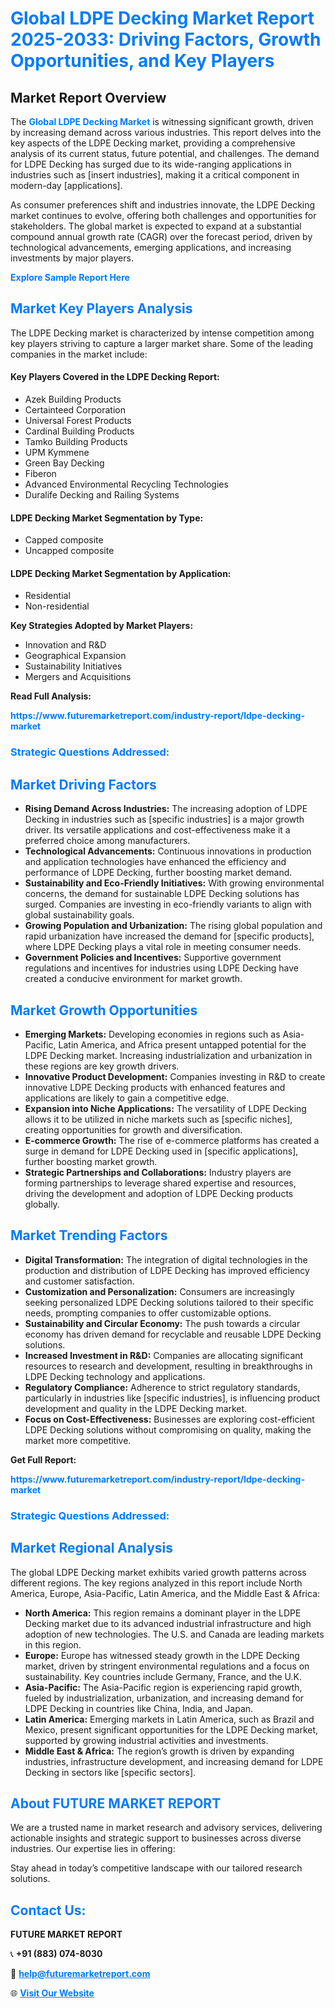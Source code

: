 <h1 style="color: #007BFF;">Global LDPE Decking Market Report 2025-2033: Driving Factors, Growth Opportunities, and Key Players</h1>

<section id="overview">
<h2>Market Report Overview</h2>
<p>The <a href="https://www.futuremarketreport.com/industry-report/ldpe-decking-market" style="color: #007BFF; text-decoration: none;"><strong>Global LDPE Decking Market</strong></a> is witnessing significant growth, driven by increasing demand across various industries. This report delves into the key aspects of the LDPE Decking market, providing a comprehensive analysis of its current status, future potential, and challenges. The demand for LDPE Decking has surged due to its wide-ranging applications in industries such as [insert industries], making it a critical component in modern-day [applications].</p>
<p>As consumer preferences shift and industries innovate, the LDPE Decking market continues to evolve, offering both challenges and opportunities for stakeholders. The global market is expected to expand at a substantial compound annual growth rate (CAGR) over the forecast period, driven by technological advancements, emerging applications, and increasing investments by major players.</p>
</section>

<section id="overview">
<p><a href="https://www.futuremarketreport.com/request-sample/reportId=114770" style="color: #007BFF; text-decoration: none;"><strong>Explore Sample Report Here</strong></a></p>
</section>

<section id="key-players">
<h2 style="color: #007BFF;">Market Key Players Analysis</h2>
<p>The LDPE Decking market is characterized by intense competition among key players striving to capture a larger market share. Some of the leading companies in the market include:</p>
<h4>Key Players Covered in the LDPE Decking Report:</h4>
<ul><li>Azek Building Products</li><li>Certainteed Corporation</li><li>Universal Forest Products</li><li>Cardinal Building Products</li><li>Tamko Building Products</li><li>UPM Kymmene</li><li>Green Bay Decking</li><li>Fiberon</li><li>Advanced Environmental Recycling Technologies</li><li>Duralife Decking and Railing Systems</li></ul>
<h4>LDPE Decking Market Segmentation by Type:</h4>
<ul><li>Capped composite</li><li>Uncapped composite</li></ul>

<h4>LDPE Decking Market Segmentation by Application:</h4>
<ul><li>Residential</li><li>Non-residential</li></ul>
<p><strong>Key Strategies Adopted by Market Players:</strong></p>
<ul>
<li>Innovation and R&D</li>
<li>Geographical Expansion</li>
<li>Sustainability Initiatives</li>
<li>Mergers and Acquisitions</li>
</ul>
</section>

<section>
<p><strong>Read Full Analysis: </strong></p><a href="https://www.futuremarketreport.com/industry-report/ldpe-decking-market" style="color: #007BFF; text-decoration: none;"><strong>https://www.futuremarketreport.com/industry-report/ldpe-decking-market</strong></a>
<h3 style="color: #007BFF;">Strategic Questions Addressed:</h3>
</section>

<section id="driving-factors">
<h2 style="color: #007BFF;">Market Driving Factors</h2>
<ul>
<li><strong>Rising Demand Across Industries:</strong> The increasing adoption of LDPE Decking in industries such as [specific industries] is a major growth driver. Its versatile applications and cost-effectiveness make it a preferred choice among manufacturers.</li>
<li><strong>Technological Advancements:</strong> Continuous innovations in production and application technologies have enhanced the efficiency and performance of LDPE Decking, further boosting market demand.</li>
<li><strong>Sustainability and Eco-Friendly Initiatives:</strong> With growing environmental concerns, the demand for sustainable LDPE Decking solutions has surged. Companies are investing in eco-friendly variants to align with global sustainability goals.</li>
<li><strong>Growing Population and Urbanization:</strong> The rising global population and rapid urbanization have increased the demand for [specific products], where LDPE Decking plays a vital role in meeting consumer needs.</li>
<li><strong>Government Policies and Incentives:</strong> Supportive government regulations and incentives for industries using LDPE Decking have created a conducive environment for market growth.</li>
</ul>
</section>

<section id="growth-opportunities">
<h2 style="color: #007BFF;">Market Growth Opportunities</h2>
<ul>
<li><strong>Emerging Markets:</strong> Developing economies in regions such as Asia-Pacific, Latin America, and Africa present untapped potential for the LDPE Decking market. Increasing industrialization and urbanization in these regions are key growth drivers.</li>
<li><strong>Innovative Product Development:</strong> Companies investing in R&D to create innovative LDPE Decking products with enhanced features and applications are likely to gain a competitive edge.</li>
<li><strong>Expansion into Niche Applications:</strong> The versatility of LDPE Decking allows it to be utilized in niche markets such as [specific niches], creating opportunities for growth and diversification.</li>
<li><strong>E-commerce Growth:</strong> The rise of e-commerce platforms has created a surge in demand for LDPE Decking used in [specific applications], further boosting market growth.</li>
<li><strong>Strategic Partnerships and Collaborations:</strong> Industry players are forming partnerships to leverage shared expertise and resources, driving the development and adoption of LDPE Decking products globally.</li>
</ul>
</section>

<section id="trending-factors">
<h2 style="color: #007BFF;">Market Trending Factors</h2>
<ul>
<li><strong>Digital Transformation:</strong> The integration of digital technologies in the production and distribution of LDPE Decking has improved efficiency and customer satisfaction.</li>
<li><strong>Customization and Personalization:</strong> Consumers are increasingly seeking personalized LDPE Decking solutions tailored to their specific needs, prompting companies to offer customizable options.</li>
<li><strong>Sustainability and Circular Economy:</strong> The push towards a circular economy has driven demand for recyclable and reusable LDPE Decking solutions.</li>
<li><strong>Increased Investment in R&D:</strong> Companies are allocating significant resources to research and development, resulting in breakthroughs in LDPE Decking technology and applications.</li>
<li><strong>Regulatory Compliance:</strong> Adherence to strict regulatory standards, particularly in industries like [specific industries], is influencing product development and quality in the LDPE Decking market.</li>
<li><strong>Focus on Cost-Effectiveness:</strong> Businesses are exploring cost-efficient LDPE Decking solutions without compromising on quality, making the market more competitive.</li>
</ul>
</section>

<section>
<p><strong>Get Full Report: </strong></p><a href="https://www.futuremarketreport.com/industry-report/ldpe-decking-market" style="color: #007BFF; text-decoration: none;"><strong>https://www.futuremarketreport.com/industry-report/ldpe-decking-market</strong></a>
<h3 style="color: #007BFF;">Strategic Questions Addressed:</h3>
</section>


<section id="regional-analysis">
<h2 style="color: #007BFF;">Market Regional Analysis</h2>
<p>The global LDPE Decking market exhibits varied growth patterns across different regions. The key regions analyzed in this report include North America, Europe, Asia-Pacific, Latin America, and the Middle East & Africa:</p>
<ul>
<li><strong>North America:</strong> This region remains a dominant player in the LDPE Decking market due to its advanced industrial infrastructure and high adoption of new technologies. The U.S. and Canada are leading markets in this region.</li>
<li><strong>Europe:</strong> Europe has witnessed steady growth in the LDPE Decking market, driven by stringent environmental regulations and a focus on sustainability. Key countries include Germany, France, and the U.K.</li>
<li><strong>Asia-Pacific:</strong> The Asia-Pacific region is experiencing rapid growth, fueled by industrialization, urbanization, and increasing demand for LDPE Decking in countries like China, India, and Japan.</li>
<li><strong>Latin America:</strong> Emerging markets in Latin America, such as Brazil and Mexico, present significant opportunities for the LDPE Decking market, supported by growing industrial activities and investments.</li>
<li><strong>Middle East & Africa:</strong> The region’s growth is driven by expanding industries, infrastructure development, and increasing demand for LDPE Decking in sectors like [specific sectors].</li>
</ul>
</section>

<footer>
<h2 style="color: #007BFF;">About FUTURE MARKET REPORT</h2>
<p>We are a trusted name in market research and advisory services, delivering actionable insights and strategic support to businesses across diverse industries. Our expertise lies in offering:</p>

<p>Stay ahead in today’s competitive landscape with our tailored research solutions.</p>

<h2 style="color: #007BFF;">Contact Us:</h2>
<p><strong>FUTURE MARKET REPORT</strong></p>
<p>📞 <strong>+91 (883) 074-8030</strong></p>
<p>📧 <strong><a href="mailto:help@futuremarketreport.com" style="color: #007BFF;">help@futuremarketreport.com</a></strong></p>
<p>🌐 <strong><a href="https://www.futuremarketreport.com/" style="color: #007BFF;">Visit Our Website</a></strong></p>
</footer>